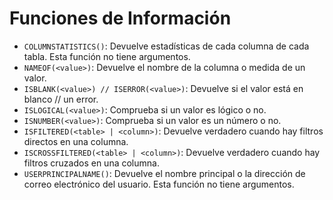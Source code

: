 # Funciones de Información

- `COLUMNSTATISTICS()`: Devuelve estadísticas de cada columna de cada tabla. Esta función no tiene argumentos.
- `NAMEOF(<value>)`: Devuelve el nombre de la columna o medida de un valor.
- `ISBLANK(<value>) // ISERROR(<value>)`: Devuelve si el valor está en blanco // un error.
- `ISLOGICAL(<value>)`: Comprueba si un valor es lógico o no.
- `ISNUMBER(<value>)`: Comprueba si un valor es un número o no.
- `ISFILTERED(<table> | <column>)`: Devuelve verdadero cuando hay filtros directos en una columna.
- `ISCROSSFILTERED(<table> | <column>)`: Devuelve verdadero cuando hay filtros cruzados en una columna.
- `USERPRINCIPALNAME()`: Devuelve el nombre principal o la dirección de correo electrónico del usuario. Esta función no tiene argumentos.
